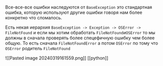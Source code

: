 Все-все-все ошибки наследуются от `BaseException` это стандартная ошибка, которую используют другие ошибки говоря нам более конкретно что сломалось.

Есть некая иерархия `BaseException -> Exception -> OSError -> FileNotFound`
и если мы хотим обработать `FileNotFound`и`OSError` то мы должны в сначала проверять более спецефичную ошибку чем более общую. То есть сначала `FileNotFoundError` а потом `OSError` по тому что `OSError` родитель `FileNotFound`


![[Pasted image 20240319161559.png]]
[[python]]